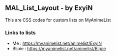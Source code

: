 ## MAL_List_Layout - by ExyiN
This are CSS codes for custom lists on MyAnimeList
### Links to lists
* Me : https://myanimelist.net/animelist/ExyiN
* Blipie : https://myanimelist.net/animelist/Blipie
